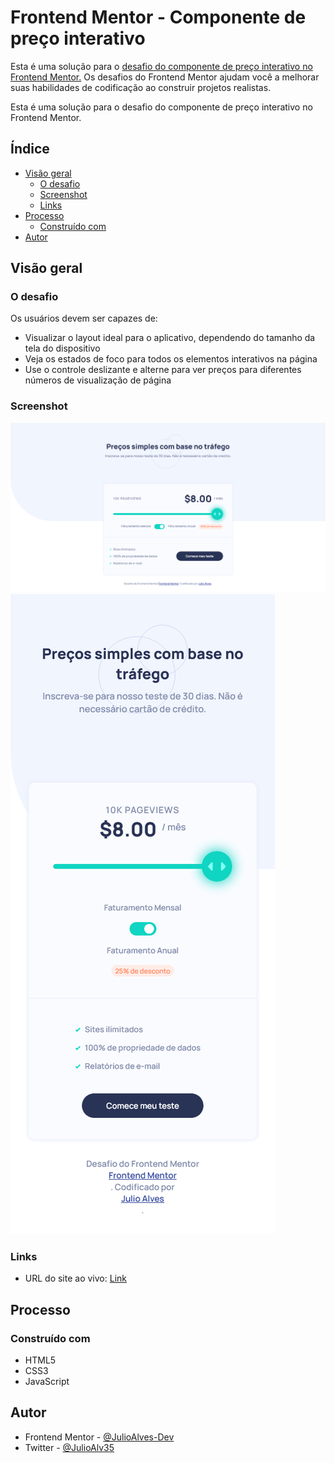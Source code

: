 # Frontend Mentor - Componente de preço interativo

Esta é uma solução para o [desafio do componente de preço interativo no Frontend Mentor.](https://www.frontendmentor.io/challenges/interactive-pricing-component-t0m8PIyY8) Os desafios do Frontend Mentor ajudam você a melhorar suas habilidades de codificação ao construir projetos realistas.

Esta é uma solução para o desafio do componente de preço interativo no Frontend Mentor.

## Índice

- [Visão geral](#visão-geral)
  - [O desafio](#o-desafio)
  - [Screenshot](#screenshot)
  - [Links](#links)
- [Processo](#processo)
  - [Construído com](#construído-com)
- [Autor](#autor)

## Visão geral

### O desafio

Os usuários devem ser capazes de:

- Visualizar o layout ideal para o aplicativo, dependendo do tamanho da tela do dispositivo
- Veja os estados de foco para todos os elementos interativos na página
- Use o controle deslizante e alterne para ver preços para diferentes números de visualização de página

### Screenshot

![](./screenshots/screenshot_desktop.png)
![](./screenshots/screenshot_mobile.png)

### Links

- URL do site ao vivo: [Link](https://julioalves-dev.github.io/componente-de-preco-interativo/)

## Processo

### Construído com

- HTML5
- CSS3
- JavaScript

## Autor

- Frontend Mentor - [@JulioAlves-Dev](https://www.frontendmentor.io/profile/JulioAlves-Dev)
- Twitter - [@JulioAlv35](https://twitter.com/JulioAlv35)
